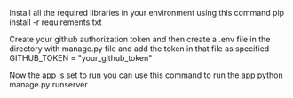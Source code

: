 Install all the required libraries in your environment using this command
    pip install -r requirements.txt

Create your github authorization token and then create a .env file in the directory with manage.py file
and add the token in that file as specified
    GITHUB_TOKEN = "your_github_token"

Now the app is set to run you can use this command to run the app
    python manage.py runserver